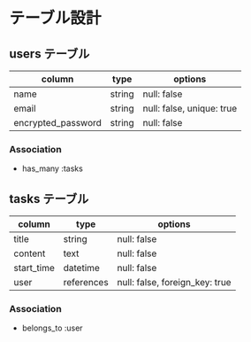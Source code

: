 # テーブル設計

## users テーブル
| column             | type   | options                   |
| ------------------ | ------ | --------------------------|
| name               | string | null: false               |
| email              | string | null: false, unique: true |
| encrypted_password | string | null: false               |

### Association

- has_many :tasks


## tasks テーブル
| column             | type       | options                        |
| ------------------ | ------     | --------------------------     |
| title              | string     | null: false                    |
| content            | text       | null: false                    |
| start_time         | datetime   | null: false                    |
| user               | references | null: false, foreign_key: true |


### Association

- belongs_to :user